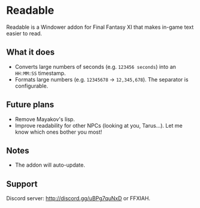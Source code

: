 # Readable

Readable is a Windower addon for Final Fantasy XI that makes in-game text easier to read.

## What it does
- Converts large numbers of seconds (e.g. `123456 seconds`) into an `HH:MM:SS` timestamp.
- Formats large numbers (e.g. `12345678` → `12,345,678`). The separator is configurable.

## Future plans
- Remove Mayakov's lisp.
- Improve readability for other NPCs (looking at you, Tarus...). Let me know which ones bother you most!

## Notes
- The addon will auto-update.

## Support
Discord server: http://discord.gg/uBPg7quNxD or FFXIAH.
